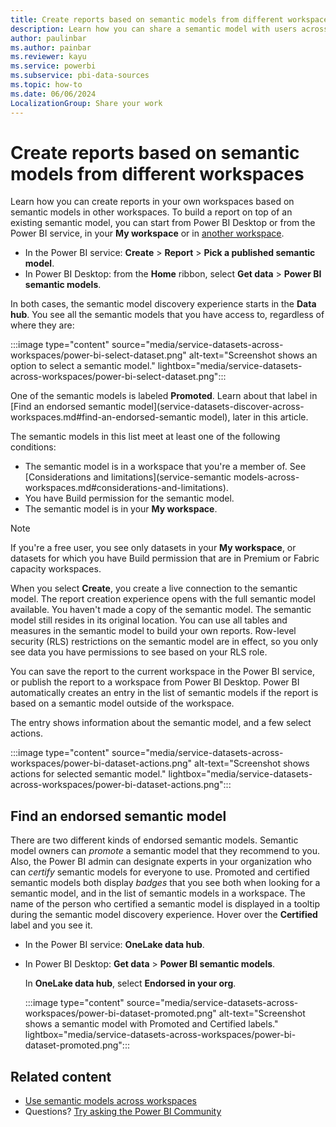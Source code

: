 ```yaml
---
title: Create reports based on semantic models from different workspaces - Power BI
description: Learn how you can share a semantic model with users across the organization. Then they can build reports based on your semantic model in their own workspaces.
author: paulinbar
ms.author: painbar
ms.reviewer: kayu
ms.service: powerbi
ms.subservice: pbi-data-sources
ms.topic: how-to
ms.date: 06/06/2024
LocalizationGroup: Share your work
---
```

# Create reports based on semantic models from different workspaces

Learn how you can create reports in your own workspaces based on semantic models in other workspaces. To build a report on top of an existing semantic model, you can start from Power BI Desktop or from the Power BI service, in your **My workspace** or in [another workspace](../collaborate-share/service-create-the-new-workspaces.md).

- In the Power BI service: **Create** > **Report** > **Pick a published semantic model**.
- In Power BI Desktop: from the **Home** ribbon, select **Get data** > **Power BI semantic models**.

In both cases, the semantic model discovery experience starts in the **Data hub**. You see all the semantic models that you have access to, regardless of where they are:

:::image type="content" source="media/service-datasets-across-workspaces/power-bi-select-dataset.png" alt-text="Screenshot shows an option to select a semantic model." lightbox="media/service-datasets-across-workspaces/power-bi-select-dataset.png":::

One of the semantic models is labeled **Promoted**. Learn about that label in [Find an endorsed semantic model](service-datasets-discover-across-workspaces.md#find-an-endorsed-semantic model), later in this article.

The semantic models in this list meet at least one of the following conditions:

- The semantic model is in a workspace that you're a member of. See [Considerations and limitations](service-semantic models-across-workspaces.md#considerations-and-limitations).
- You have Build permission for the semantic model.
- The semantic model is in your **My workspace**.

> [!NOTE]
> If you're a free user, you see only datasets in your **My workspace**, or datasets for which you have Build permission that are in Premium or Fabric capacity workspaces.

When you select **Create**, you create a live connection to the semantic model. The report creation experience opens with the full semantic model available. You haven't made a copy of the semantic model. The semantic model still resides in its original location. You can use all tables and measures in the semantic model to build your own reports. Row-level security (RLS) restrictions on the semantic model are in effect, so you only see data you have permissions to see based on your RLS role.

You can save the report to the current workspace in the Power BI service, or publish the report to a workspace from Power BI Desktop. Power BI automatically creates an entry in the list of semantic models if the report is based on a semantic model outside of the workspace.

The entry shows information about the semantic model, and a few select actions.

:::image type="content" source="media/service-datasets-across-workspaces/power-bi-dataset-actions.png" alt-text="Screenshot shows actions for selected semantic model." lightbox="media/service-datasets-across-workspaces/power-bi-dataset-actions.png":::

## Find an endorsed semantic model

There are two different kinds of endorsed semantic models. Semantic model owners can *promote* a semantic model that they recommend to you. Also, the Power BI admin can designate experts in your organization who can *certify* semantic models for everyone to use. Promoted and certified semantic models both display *badges* that you see both when looking for a semantic model, and in the list of semantic models in a workspace. The name of the person who certified a semantic model is displayed in a tooltip during the semantic model discovery experience. Hover over the **Certified** label and you see it.

- In the Power BI service: **OneLake data hub**.
- In Power BI Desktop: **Get data** > **Power BI semantic models**.

  In **OneLake data hub**, select **Endorsed in your org**.

  :::image type="content" source="media/service-datasets-across-workspaces/power-bi-dataset-promoted.png" alt-text="Screenshot shows a semantic model with Promoted and Certified labels." lightbox="media/service-datasets-across-workspaces/power-bi-dataset-promoted.png":::

## Related content

- [Use semantic models across workspaces](service-datasets-across-workspaces.md)
- Questions? [Try asking the Power BI Community](https://community.powerbi.com/)
